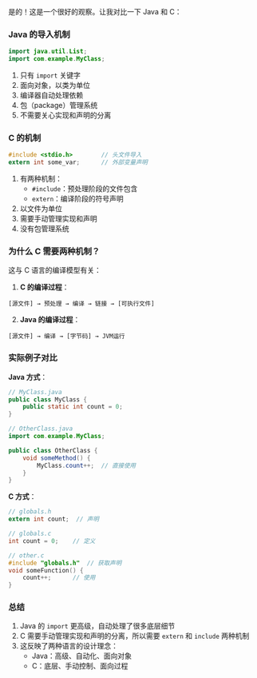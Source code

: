 是的！这是一个很好的观察。让我对比一下 Java 和 C：

### Java 的导入机制
```java
import java.util.List;
import com.example.MyClass;
```
1. 只有 `import` 关键字
2. 面向对象，以类为单位
3. 编译器自动处理依赖
4. 包（package）管理系统
5. 不需要关心实现和声明的分离

### C 的机制
```c
#include <stdio.h>        // 头文件导入
extern int some_var;      // 外部变量声明
```
1. 有两种机制：
   - `#include`：预处理阶段的文件包含
   - `extern`：编译阶段的符号声明
2. 以文件为单位
3. 需要手动管理实现和声明
4. 没有包管理系统

### 为什么 C 需要两种机制？

这与 C 语言的编译模型有关：

1. **C 的编译过程**：
```
[源文件] → 预处理 → 编译 → 链接 → [可执行文件]
```

2. **Java 的编译过程**：
```
[源文件] → 编译 → [字节码] → JVM运行
```

### 实际例子对比

**Java 方式**：
```java
// MyClass.java
public class MyClass {
    public static int count = 0;
}

// OtherClass.java
import com.example.MyClass;

public class OtherClass {
    void someMethod() {
        MyClass.count++;  // 直接使用
    }
}
```

**C 方式**：
```c
// globals.h
extern int count;  // 声明

// globals.c
int count = 0;    // 定义

// other.c
#include "globals.h"  // 获取声明
void someFunction() {
    count++;      // 使用
}
```

### 总结
1. Java 的 `import` 更高级，自动处理了很多底层细节
2. C 需要手动管理实现和声明的分离，所以需要 `extern` 和 `include` 两种机制
3. 这反映了两种语言的设计理念：
   - Java：高级、自动化、面向对象
   - C：底层、手动控制、面向过程

